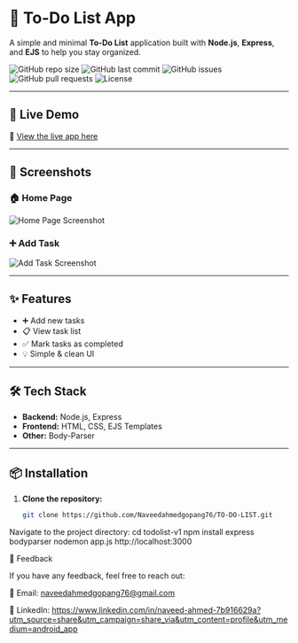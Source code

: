 # 📝 To-Do List App

A simple and minimal **To-Do List** application built with **Node.js**, **Express**, and **EJS** to help you stay organized.

![GitHub repo size](https://img.shields.io/github/repo-size/Naveedahmedgopang76/TO-DO-LIST?color=blue)
![GitHub last commit](https://img.shields.io/github/last-commit/Naveedahmedgopang76/TO-DO-LIST?color=green)
![GitHub issues](https://img.shields.io/github/issues/Naveedahmedgopang76/TO-DO-LIST?color=red)
![GitHub pull requests](https://img.shields.io/github/issues-pr/Naveedahmedgopang76/TO-DO-LIST?color=yellow)
![License](https://img.shields.io/github/license/Naveedahmedgopang76/TO-DO-LIST?color=purple)

---

## 🚀 Live Demo
🔗 [View the live app here](https://naveed-to-do-list-d0df7397f3e7.herokuapp.com/)  


---

## 📸 Screenshots

### 🏠 Home Page
![Home Page Screenshot](<img width="1916" height="876" alt="image" src="https://github.com/user-attachments/assets/a2eb1a72-b237-4073-b7c8-c881ba85dccd" />)


### ➕ Add Task
![Add Task Screenshot](<img width="1913" height="879" alt="image" src="https://github.com/user-attachments/assets/78b7a51d-3c52-43cc-ac26-2400f0187792" />)

---

## ✨ Features
- ➕ Add new tasks
- 📋 View task list
- ✅ Mark tasks as completed 
- 💡 Simple & clean UI

---

## 🛠 Tech Stack
- **Backend:** Node.js, Express
- **Frontend:** HTML, CSS, EJS Templates
- **Other:** Body-Parser

---

## 📦 Installation

1. **Clone the repository:**
   ```bash
   git clone https://github.com/Naveedahmedgopang76/TO-DO-LIST.git
Navigate to the project directory:
cd todolist-v1
npm install  express bodyparser
nodemon app.js
http://localhost:3000

💬 Feedback

If you have any feedback, feel free to reach out:

📧 Email: naveedahmedgopang76@gmail.com

💼 LinkedIn: https://www.linkedin.com/in/naveed-ahmed-7b916629a?utm_source=share&utm_campaign=share_via&utm_content=profile&utm_medium=android_app
